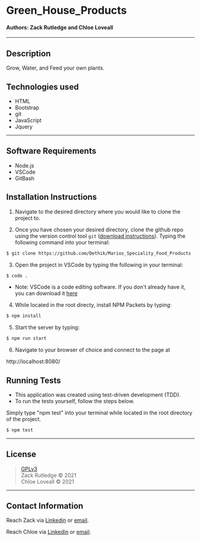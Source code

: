 # Green_House_Products
#### **Authors: Zack Rutledge and Chloe Loveall**
* * *

## Description

Grow, Water, and Feed your own plants.

## Technologies used

* HTML
* Bootstrap
* git
* JavaScript
* Jquery


* * *
## Software Requirements
* Node.js
* VSCode
* GitBash

## Installation Instructions
1. Navigate to the desired directory where you would like to clone the project to.

2. Once you have chosen your desired directory, clone the github repo using the version control tool `git` (<a href="https://www.learnhowtoprogram.com/introduction-to-programming/getting-started-with-intro-to-programming/git-and-github">download instructions</a>). Typing the following command into your terminal:
```bash
$ git clone https://github.com/Dethik/Marios_Speciality_Food_Products
```
3. Open the project in VSCode by typing the following in your terminal:

``` bash
$ code .
```
* Note: VSCode is a code editing software. If you don't already have it, you can download it <a href="https://code.visualstudio.com/">here</a>

4. While located in the root directy, install NPM Packets by typing:

``` bash
$ npm install
```

5. Start the server by typing:

``` bash
$ npm run start
```

6. Navigate to your browser of choice and connect to the page at

http://localhost:8080/


## Running Tests
* This application was created using test-driven development (TDD).
* To run the tests yourself, follow the steps below.

Simply type "npm test" into your terminal while located in the root directory of the project.
``` bash
$ npm test
```
* * *

## License
> [GPLv3](https://choosealicense.com/licenses/gpl-3.0/)\
> Zack Rutledge &copy; 2021 <br>
> Chloe Loveall &copy; 2021

* * *

## Contact Information

Reach Zack via <a href="https://www.linkedin.com/in/zack-rutledge762/" target="_blank">Linkedin</a> or <a href="thorgrim88@gmail.com" target="_blank">email</a></li>.

Reach Chloe via <a href="https://www.linkedin.com/in/chloeloveall/" target="_blank">Linkedin</a> or <a href="chloeloveall@protonmail.com" target="_blank">email</a></li>.